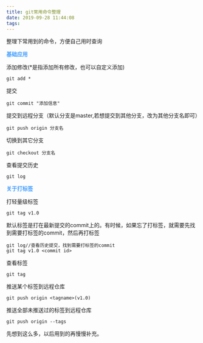 ```yaml
---
title: git常用命令整理
date: 2019-09-28 11:44:08
tags:
---
```

整理下常用到的命令，方便自己用时查询

<font color=#409EFF face="微软雅黑">**基础应用**</font>

添加修改(*是指添加所有修改，也可以自定义添加)
```
git add *
```
提交
```
git commit "添加信息"
```
提交到远程分支（默认分支是master,若想提交到其他分支，改为其他分支名即可）
```
git push origin 分支名
```
切换到其它分支
```
git checkout 分支名
```
查看提交历史
```
git log
```
<font color=#409EFF face="微软雅黑">**关于打标签**</font>

打轻量级标签
```
git tag v1.0
```
默认标签是打在最新提交的commit上的。有时候，如果忘了打标签，就需要先找到需要打标签的commit，然后再打标签
```
git log//查看历史提交，找到需要打标签的commit
git tag v1.0 <commit id>
```

查看标签
```
git tag
```

推送某个标签到远程仓库
```
git push origin <tagname>(v1.0)
```

推送全部未推送过的标签到远程仓库
```
git push origin --tags
```
先想到这么多，以后用到的再慢慢补充。